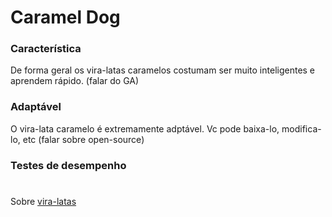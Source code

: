 # Caramel Dog


### Característica

De forma geral os vira-latas caramelos costumam ser muito inteligentes e aprendem rápido. (falar do GA)

### Adaptável

O vira-lata caramelo é extremamente adptável. Vc pode baixa-lo, modifica-lo, etc (falar sobre open-source)

### Testes de desempenho

#

Sobre [vira-latas](https://pt.wikipedia.org/wiki/Vira-lata)
